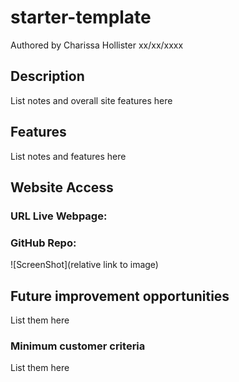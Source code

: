 # starter-template

Authored by Charissa Hollister xx/xx/xxxx

## Description

List notes and overall site features here<br />

## Features

List notes and features here<br />


## Website Access

### URL Live Webpage:

### GitHub Repo:

![ScreenShot](relative link to image)

## Future improvement opportunities

List them here<br />

### Minimum customer criteria

List them here<br />
